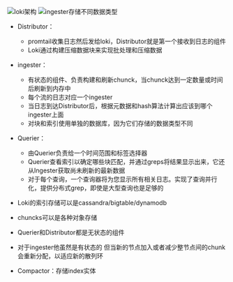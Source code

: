 ![loki架构](https://pic1.zhimg.com/v2-6c6c7434fe8103e41a7401aaf8e7c7f8_b.png)
![ingester存储不同数据类型](https://pic1.zhimg.com/v2-866ddedf1c0b108e029091939b6d7390_b.png)
- Distributor：
	- promtail收集日志然后发给loki，Distributor就是第一个接收到日志的组件
	- Loki通过构建压缩数据块来实现批处理和压缩数据
- ingester：
	- 有状态的组件、负责构建和刷新chunck，当chunck达到一定数量或时间后刷新到内存中
	- 每个流的日志对应一个ingester
	- 当日志到达Distributor后，根据元数据和hash算法计算出应该到哪个ingester上面
	- 对块和索引使用单独的数据库，因为它们存储的数据类型不同
- Querier：
	- 由Querier负责给一个时间范围和标签选择器
	- Querier查看索引以确定哪些块匹配，并通过greps将结果显示出来，它还从Ingester获取尚未刷新的最新数据
	- 对于每个查询，一个查询器将为您显示所有相关日志。实现了查询并行化，提供分布式grep，即使是大型查询也是足够的
- Loki的索引存储可以是cassandra/bigtable/dynamodb
- chuncks可以是各种对象存储
- Querier和Distributor都是无状态的组件
- 对于ingester他虽然是有状态的 但当新的节点加入或者减少整节点间的chunk会重新分配，以适应新的散列环




- Compactor：存储index实体